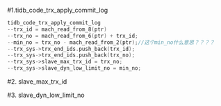 #1.tidb_code_trx_apply_commit_log

```cpp
tidb_code_trx_apply_commit_log
--trx_id = mach_read_from_8(ptr)
--trx_no = mach_read_from_6(ptr) + trx_id;
--min_no = trx_no - mach_read_from_2(ptr);//这个min_no什么意思？？？？
--trx_sys->trx_end_ids.push_back(trx_id);
--trx_sys->trx_end_ids.push_back(trx_no);
--trx_sys->slave_max_trx_id = trx_no;
--trx_sys->slave_dyn_low_limit_no = min_no;

```

#2. slave_max_trx_id

#3. slave_dyn_low_limit_no

